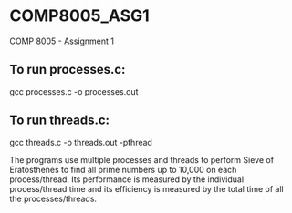 # COMP8005_ASG1

COMP 8005 - Assignment 1

## To run processes.c:

gcc processes.c -o processes.out

## To run threads.c:

gcc threads.c -o threads.out -pthread

The programs use multiple processes and threads to perform Sieve of Eratosthenes to find all prime numbers up to 10,000 on each process/thread.
Its performance is measured by the individual process/thread time and its efficiency is measured by the total time of all the processes/threads.
